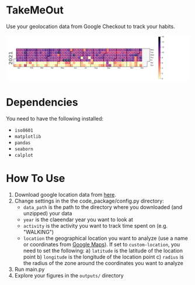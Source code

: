 # TakeMeOut

Use your geolocation data from Google Checkout to track your habits.

![example_calendar_figure](outputs/example.png)

# Dependencies

You need to have the following installed:

- `iso8601`
- `matplotlib`
- `pandas`
- `seaborn`
- `calplot`

# How To Use

1. Download google location data from [here](https://takeout.google.com/settings/takeout?pli=1).
2. Change settings in the the code_package/config.py directory:
    - `data_path` is the path to the directory where you downloaded (and unzipped) your data
    - `year` is the claeendar year you want to look at
    - `activity` is the activity you want to track time spent on (e.g. "WALKING")
    - `location` the geographical location you want to analyze (use a name or coordinates from [Google Maps](https://www.google.com/maps/)). If set to `custom-location`, you need to set the following:
        a) `latitude` is the latitude of the location point
        b) `longitude` is the longitude of the location point
        c) `radius` is the radius of the zone around the coordinates you want to analyze
3. Run main.py
4. Explore your figures in the `outputs/` directory